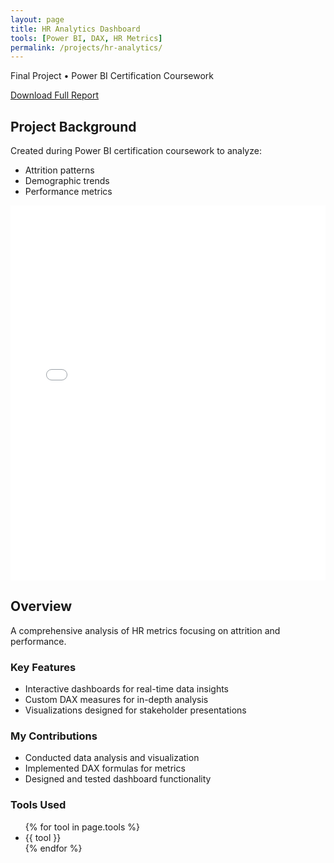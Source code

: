 ```yaml
---
layout: page
title: HR Analytics Dashboard
tools: [Power BI, DAX, HR Metrics]
permalink: /projects/hr-analytics/
---
```


<div class="project-header">
  <p class="project-context">Final Project • Power BI Certification Coursework</p>
  <p class="project-links">
    <a href="/assets/files/hr-analytics.pdf" class="btn">Download Full Report</a>
  </p>
</div>

<div class="project-intro">
  <h2>Project Background</h2>
  <p>Created during Power BI certification coursework to analyze:</p>
  <ul>
    <li>Attrition patterns</li>
    <li>Demographic trends</li>
    <li>Performance metrics</li>
  </ul>
</div>

<div class="pdf-embed">
  <iframe src="/assets/files/hr-analytics.pdf" width="100%" height="600px" style="border: none;"></iframe>
</div>

<div class="project-content">
  <div class="project-overview">
    <h2>Overview</h2>
    <p>A comprehensive analysis of HR metrics focusing on attrition and performance.</p>
  </div>

  <div class="project-details">
    <h3>Key Features</h3>
    <ul>
      <li>Interactive dashboards for real-time data insights</li>
      <li>Custom DAX measures for in-depth analysis</li>
      <li>Visualizations designed for stakeholder presentations</li>
    </ul>
  </div>

  <div class="project-contribution">
    <h3>My Contributions</h3>
    <ul>
      <li>Conducted data analysis and visualization</li>
      <li>Implemented DAX formulas for metrics</li>
      <li>Designed and tested dashboard functionality</li>
    </ul>
  </div>
</div>

<div class="project-tools">
  <h3>Tools Used</h3>
  <ul>
    {% for tool in page.tools %}
    <li class="tool-pill">{{ tool }}</li>
    {% endfor %}
  </ul>
</div>